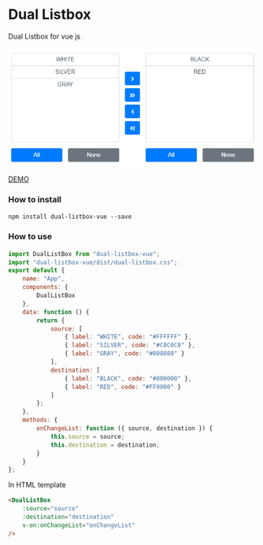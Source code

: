 # Dual Listbox

Dual Listbox for vue js

![Dual listbox for vue js](https://raw.githubusercontent.com/VigneshwarSridharan/dual-listbox-vue/master/public/assets/images/screenshot.png)

[DEMO](https://codesandbox.io/s/dual-plugin-eilhu)
### How to install

```
npm install dual-listbox-vue --save
```

### How to use

```javascript
import DualListBox from "dual-listbox-vue";
import "dual-listbox-vue/dist/dual-listbox.css";
export default {
    name: "App",
    components: {
        DualListBox
    },
    data: function () {
        return {
            source: [
                { label: "WHITE", code: "#FFFFFF" },
                { label: "SILVER", code: "#C0C0C0" },
                { label: "GRAY", code: "#808080" }
            ],
            destination: [
                { label: "BLACK", code: "#000000" },
                { label: "RED", code: "#FF0000" }
            ]
        };
    },
    methods: {
        onChangeList: function ({ source, destination }) {
            this.source = source;
            this.destination = destination;
        }
    }
};
```

In HTML template
```html
<DualListBox
    :source="source" 
    :destination="destination"
    v-on:onChangeList="onChangeList"
/>
```